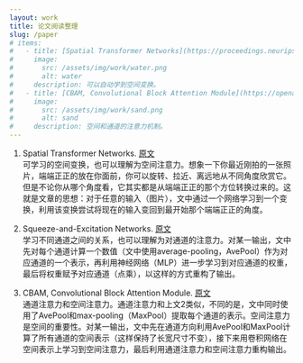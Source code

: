 ```yaml
---
layout: work
title: 论文阅读整理
slug: /paper
# items:
#   - title: [Spatial Transformer Networks](https://proceedings.neurips.cc/paper/2015/file/33ceb07bf4eeb3da587e268d663aba1a-Paper.pdf) 
#     image:
#       src: /assets/img/work/water.png
#       alt: water
#     description: 可以自动学到空间变换。
#   - title: [CBAM, Convolutional Block Attention Module](https://openaccess.thecvf.com/content_ECCV_2018/papers/Sanghyun_Woo_Convolutional_Block_Attention_ECCV_2018_paper.pdf)
#     image:
#       src: /assets/img/work/sand.png
#       alt: sand
#     description: 空间和通道的注意力机制。
---
```


1. Spatial Transformer Networks. [原文](https://proceedings.neurips.cc/paper/2015/file/33ceb07bf4eeb3da587e268d663aba1a-Paper.pdf)  
可学习的空间变换，也可以理解为空间注意力。想象一下你最近刚拍的一张照片，端端正正的放在你面前，你可以旋转、拉近、离远地从不同角度欣赏它。但是不论你从哪个角度看，它其实都是从端端正正的那个方位转换过来的。这就是文章的思想：对于任意的输入（图片），文中通过一个网络学习到一个变换，利用该变换尝试将现在的输入变回到最开始那个端端正正的角度。  

2. Squeeze-and-Excitation Networks. [原文](https://openaccess.thecvf.com/content_cvpr_2018/papers/Hu_Squeeze-and-Excitation_Networks_CVPR_2018_paper.pdf)  
学习不同通道之间的关系，也可以理解为对通道的注意力。对某一输出，文中先对每个通道计算一个数值（文中使用average-pooling，AvePool）作为对应通道的一个表示，再利用神经网络（MLP）进一步学习到对应通道的权重，最后将权重赋予对应通道（点乘），以这样的方式重构了输出。  

3. CBAM, Convolutional Block Attention Module. [原文](https://openaccess.thecvf.com/content_ECCV_2018/papers/Sanghyun_Woo_Convolutional_Block_Attention_ECCV_2018_paper.pdf)  
通道注意力和空间注意力。通道注意力和上文2类似，不同的是，文中同时使用了AvePool和max-pooling（MaxPool）提取每个通道的表示。空间注意力是空间的重要性。对某一输出，文中先在通道方向利用AvePool和MaxPool计算了所有通道的空间表示（这样保持了长宽尺寸不变），接下来用卷积网络在空间表示上学习到空间注意力，最后利用通道注意力和空间注意力重构输出。  
